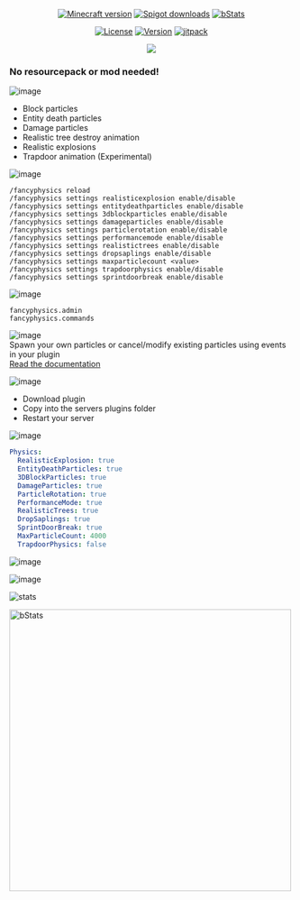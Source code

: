 <p align="center">
<a href="https://www.spigotmc.org/resources/110500/"><img src="https://img.shields.io/badge/Minecraft%20version-1.20_--_1.20.1-brightgreen.svg" alt="Minecraft version"></a>
<a href="https://www.spigotmc.org/resources/110500/"><img src="https://img.shields.io/spiget/downloads/110500?label=Spigot%20downloads" alt="Spigot downloads"></a>
<a href="https://bstats.org/plugin/bukkit/Fancy%20Physics/18833"><img src="https://img.shields.io/bstats/servers/18833" alt="bStats"></a>
</p>
<p align="center">
  <a href="https://github.com/MaximFiedler/FancyPhysics/blob/master/LICENSE"><img src="https://img.shields.io/github/license/MaximFiedler/FancyPhysics.svg" alt="License"></a>  
<a href="https://github.com/MaximFiedler/FancyPhysics/releases"><img src="https://img.shields.io/github/v/tag/MaximFiedler/FancyPhysics.svg" alt="Version"></a>  
<a href="https://jitpack.io/#MaximFiedler/FancyPhysics"><img src="https://jitpack.io/v/MaximFiedler/FancyPhysics.svg" alt="jitpack"></a>  
</p>


<p align="center">
<img src="https://media.discordapp.net/attachments/1052241511795937381/1119002915026260038/323395728d1b2021a47c225be37ec656e13b1111_1.png?width=937&height=262">
</p>

### No resourcepack or mod needed!

![image](https://media.discordapp.net/attachments/1052241511795937381/1119003156915945502/Neues_Projekt_-_2023-06-15T233852.757.png?width=250&height=125)
- Block particles
- Entity death particles
- Damage particles
- Realistic tree destroy animation
- Realistic explosions
- Trapdoor animation (Experimental)

![image](https://media.discordapp.net/attachments/1052241511795937381/1119002916070629567/Neues_Projekt_-_2023-06-15T233623.864.png?width=250&height=125)
```
/fancyphysics reload
/fancyphysics settings realisticexplosion enable/disable
/fancyphysics settings entitydeathparticles enable/disable
/fancyphysics settings 3dblockparticles enable/disable
/fancyphysics settings damageparticles enable/disable
/fancyphysics settings particlerotation enable/disable
/fancyphysics settings performancemode enable/disable
/fancyphysics settings realistictrees enable/disable
/fancyphysics settings dropsaplings enable/disable
/fancyphysics settings maxparticlecount <value>
/fancyphysics settings trapdoorphysics enable/disable
/fancyphysics settings sprintdoorbreak enable/disable
```

![image](https://media.discordapp.net/attachments/1052241511795937381/1119002916326490262/Neues_Projekt_-_2023-06-15T233602.684.png?width=250&height=125)
```
fancyphysics.admin
fancyphysics.commands
```

![image](https://media.discordapp.net/attachments/1052241511795937381/1127982083894157322/statsfancyphysics_1.png?width=250&height=125)
<br>
Spawn your own particles or cancel/modify existing particles using events in your plugin
<br>
[Read the documentation](https://github.com/MaximFiedler/FancyPhysics/blob/master/API.md)

![image](https://media.discordapp.net/attachments/1052241511795937381/1119002917005959300/Neues_Projekt_99.png?width=250&height=125)
- Download plugin
- Copy into the servers plugins folder
- Restart your server

![image](https://media.discordapp.net/attachments/1052241511795937381/1119002916662038538/Neues_Projekt_100.png?width=250&height=125)
```yml
Physics:
  RealisticExplosion: true
  EntityDeathParticles: true
  3DBlockParticles: true
  DamageParticles: true
  ParticleRotation: true
  PerformanceMode: true
  RealisticTrees: true
  DropSaplings: true
  SprintDoorBreak: true
  MaxParticleCount: 4000
  TrapdoorPhysics: false
```

![image](https://media.discordapp.net/attachments/1052241511795937381/1119002915328237599/Neues_Projekt_-_2023-06-15T233717.092.png?width=250&height=125)

![image](https://imgur.com/5eyNF1F.gif)

![stats](https://media.discordapp.net/attachments/1052241511795937381/1121746751855001650/Neues_Projekt_-_2023-06-15T233852.757_3.png?width=250&height=125)

<a href="https://bstats.org/plugin/bukkit/Fancy%20Physics/18833">
  <img src="https://bstats.org/signatures/bukkit/Fancy%20Physics.svg" alt="bStats" width="500">
</a>
